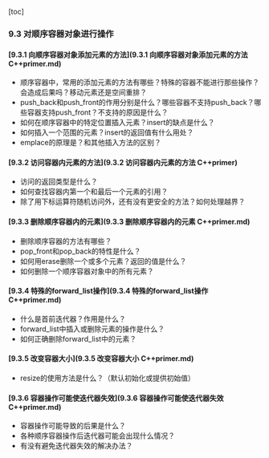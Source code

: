[toc]

### 9.3 对顺序容器对象进行操作

#### [9.3.1 向顺序容器对象添加元素的方法](9.3.1 向顺序容器对象添加元素的方法 C++primer.md)

* 顺序容器中，常用的添加元素的方法有哪些？特殊的容器不能进行那些操作？会造成后果吗？移动元素还是空间重排？
* push_back和push_front的作用分别是什么？哪些容器不支持push_back？哪些容器支持push_front？不支持的原因是什么？
* 如何在顺序容器中的特定位置插入元素？insert的缺点是什么？
* 如何插入一个范围的元素？insert的返回值有什么用处？
* emplace的原理是？和其他插入方法的区别？

#### [9.3.2 访问容器内元素的方法](9.3.2 访问容器内元素的方法 C++primer)

* 访问的返回类型是什么？
* 如何查找容器内第一个和最后一个元素的引用？
* 除了用下标运算符随机访问外，还有没有更安全的方法？如何处理越界？

#### [9.3.3 删除顺序容器内的元素](9.3.3 删除顺序容器内的元素 C++primer.md)

* 删除顺序容器的方法有哪些？
* pop_front和pop_back的特性是什么？
* 如何用erase删除一个或多个元素？返回的值是什么？
* 如何删除一个顺序容器对象中的所有元素？

#### [9.3.4 特殊的forward_list操作](9.3.4 特殊的forward_list操作 C++primer.md)

* 什么是首前迭代器？作用是什么？
* forward_list中插入或删除元素的操作是什么？
* 如何正确删除forward_list中的元素？

#### [9.3.5 改变容器大小](9.3.5 改变容器大小 C++primer.md)

* resize的使用方法是什么？（默认初始化或提供初始值）

#### [9.3.6 容器操作可能使迭代器失效](9.3.6 容器操作可能使迭代器失效 C++primer.md)

* 容器操作可能导致的后果是什么？
* 各种顺序容器操作后迭代器可能会出现什么情况？
* 有没有避免迭代器失效的解决办法？

